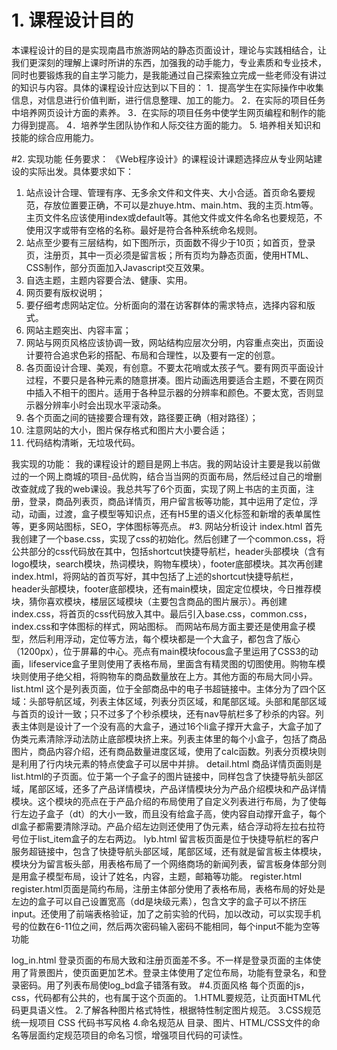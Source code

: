 # 1.	课程设计目的
本课程设计的目的是实现南昌市旅游网站的静态页面设计，理论与实践相结合，让我们更深刻的理解上课时所讲的东西，加强我的动手能力，专业素质和专业技术，同时也要锻炼我的自主学习能力，是我能通过自己探索独立完成一些老师没有讲过的知识与内容。具体的课程设计应达到以下目的：
1．提高学生在实际操作中收集信息，对信息进行价值判断，进行信息整理、加工的能力。
2．在实际的项目任务中培养网页设计方面的素养。
3．在实际的项目任务中使学生网页编程和制作的能力得到提高。
4．培养学生团队协作和人际交往方面的能力。
5. 培养相关知识和技能的综合应用能力。

#2.	实现功能
任务要求：
《Web程序设计》的课程设计课题选择应从专业网站建设的实际出发。具体要求如下：
1.	站点设计合理、管理有序、无多余文件和文件夹、大小合适。首页命名要规范，存放位置要正确，不可以是zhuye.htm、main.htm、我的主页.htm等。主页文件名应该使用index或default等。其他文件或文件名命名也要规范，不使用汉字或带有空格的名称。最好是符合各种系统命名规则。
2.	站点至少要有三层结构，如下图所示，页面数不得少于10页；如首页，登录页，注册页，其中一页必须是留言板；所有页均为静态页面，使用HTML、CSS制作，部分页面加入Javascript交互效果。
3.	自选主题，主题内容要合法、健康、实用。
4.	网页要有版权说明；
5.	要仔细考虑网站定位。分析面向的潜在访客群体的需求特点，选择内容和版式。
6.	网站主题突出、内容丰富；
7.	网站与网页风格应该协调一致，网站结构应层次分明，内容重点突出，页面设计要符合追求色彩的搭配、布局和合理性，以及要有一定的创意。
8.	各页面设计合理、美观，有创意。不要太花哨或太孩子气。要有网页平面设计过程，不要只是各种元素的随意拼凑。图片动画选用要适合主题，不要在网页中插入不相干的图片。适用于各种显示器的分辨率和颜色。不要太宽，否则显示器分辨率小时会出现水平滚动条。
9.	各个页面之间的链接要合理有效，路径要正确（相对路径）；
10.	注意网站的大小，图片保存格式和图片大小要合适；
11.	代码结构清晰，无垃圾代码。

我实现的功能：
我的课程设计的题目是网上书店。我的网站设计主要是我以前做过的一个网上商城的项目-品优购，结合当当网的页面布局，然后经过自己的增删改查就成了我的web课设。我总共写了6个页面，实现了网上书店的主页面，注册，登录，商品列表页，商品详情页，用户留言板等功能，其中运用了定位，浮动，动画，过渡，盒子模型等知识点，还有H5里的语义化标签和新增的表单属性等，更多网站图标，SEO，字体图标等亮点。
#3.	网站分析设计
index.html
首先我创建了一个base.css，实现了css的初始化。然后创建了一个common.css，将公共部分的css代码放在其中，包括shortcut快捷导航栏，header头部模块（含有logo模块，search模块，热词模块，购物车模块），footer底部模块。其次再创建index.html，将网站的首页写好，其中包括了上述的shortcut快捷导航栏，header头部模块，footer底部模块，还有main模块，固定定位模块，今日推荐模块，猜你喜欢模块，楼层区域模块（主要包含商品的图片展示）。再创建index.css，将首页的css代码放入其中。最后引入base.css，common.css，index.css和字体图标的样式，网站图标。
而网站布局方面主要还是使用盒子模型，然后利用浮动，定位等方法，每个模块都是一个大盒子，都包含了版心（1200px），位于屏幕的中心。亮点有main模块focous盒子里运用了CSS3的动画，lifeservice盒子里则使用了表格布局，里面含有精灵图的切图使用。购物车模块则使用子绝父相，将购物车的商品数量放在上方。其他方面的布局大同小异。
list.html
这个是列表页面，位于全部商品中的电子书超链接中。主体分为了四个区域：头部导航区域，列表主体区域，列表分页区域，和尾部区域。头部和尾部区域与首页的设计一致；只不过多了个秒杀模块，还有nav导航栏多了秒杀的内容。列表主体则是设计了一个没有高的大盒子，通过16个li盒子撑开大盒子，大盒子加了伪类元素清除浮动法防止底部模块挤上来。列表主体里的每个小盒子，包括了商品图片，商品内容介绍，还有商品数量进度区域，使用了calc函数。列表分页模块则是利用了行内块元素的特点使盒子可以居中并排。
detail.html
商品详情页面则是list.html的子页面。位于第一个子盒子的图片链接中，同样包含了快捷导航头部区域，尾部区域，还多了产品详情模块，产品详情模块分为产品介绍模块和产品详情模块。这个模块的亮点在于产品介绍的布局使用了自定义列表进行布局，为了使每行左边子盒子（dt）的大小一致，而且没有给盒子高，使内容自动撑开盒子，每个dl盒子都需要清除浮动。产品介绍左边则还使用了伪元素，结合浮动将左拉右拉符号位于list_item盒子的左右两边。
lyb.html
留言板页面是位于快捷导航栏的客户服务超链接中，包含了快捷导航头部区域，尾部区域，还有就是留言板主体模块，模块分为留言板头部，用表格布局了一个网络商场的新闻列表，留言板身体部分则是用盒子模型布局，设计了姓名，内容，主题，邮箱等功能。
register.html
register.html页面是简约布局，注册主体部分使用了表格布局，表格布局的好处是左边的盒子可以自己设置宽高（dd是块级元素），包含文字的盒子可以不挤压input。还使用了前端表格验证，加了之前实验的代码，加以改动，可以实现手机号的位数在6-11位之间，然后两次密码输入密码不能相同，每个input不能为空等功能

log_in.html
登录页面的布局大致和注册页面差不多。不一样是登录页面的主体使用了背景图片，使页面更加艺术。登录主体使用了定位布局，功能有登录名，和登录密码。用了列表布局使log_bd盒子错落有致。
#4.页面风格
每个页面的js，css，代码都有公共的，也有属于这个页面的。
1.HTML要规范，让页面HTML代码更具语义性。
2.了解各种图片格式特性，根据特性制定图片规范。
 3.CSS规范统一规项目 CSS 代码书写风格
4.命名规范从 目录、图片、HTML/CSS文件的命名等层面约定规范项目的命名习惯，增强项目代码的可读性。


